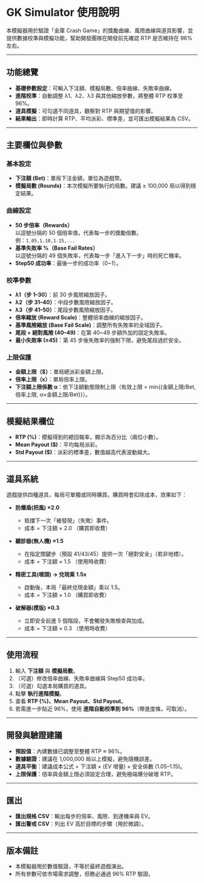 # GK Simulator 使用說明

本模擬器用於驗證「金庫 Crash Game」的獎勵曲線、風險曲線與道具影響，並提供數據校準與模擬功能，幫助開發團隊在開發前先確認 RTP 是否維持在 96% 左右。

---

## 功能總覽
- **基礎參數設定**：可輸入下注額、模擬局數、倍率曲線、失敗率曲線。
- **進階校準**：自動調整 λ1、λ2、λ3 與其他縮放參數，將整體 RTP 校準至 96%。
- **道具模擬**：可勾選不同道具，觀察對 RTP 與期望值的影響。
- **結果輸出**：即時計算 RTP、平均派彩、標準差，並可匯出模擬結果為 CSV。

---

## 主要欄位與參數

### 基本設定
- **下注額 (Bet)**：單局下注金額，單位為遊戲幣。
- **模擬局數 (Rounds)**：本次模擬所要執行的局數。建議 ≥ 100,000 局以得到穩定結果。

### 曲線設定
- **50 步倍率（Rewards）**  
  以逗號分隔的 50 個倍率值，代表每一步的獎勵倍數。  
  例：`1.05,1.10,1.15,...`  
- **基準失敗率 %（Base Fail Rates）**  
  以逗號分隔的 49 個失敗率，代表每一步「進入下一步」時的死亡機率。  
- **Step50 成功率**：最後一步的成功率（0~1）。

### 校準參數
- **λ1（步 1–30）**：前 30 步風險縮放因子。  
- **λ2（步 31–40）**：中段步數風險縮放因子。  
- **λ3（步 41–50）**：尾段步數風險縮放因子。  
- **倍率縮放 (Reward Scale)**：整體倍率曲線的縮放因子。  
- **基準風險縮放 (Base Fail Scale)**：調整所有失敗率的全域因子。  
- **尾段 + 絕對風險 (40–49)**：在第 40~49 步額外加的固定失敗率。  
- **最小失敗率 (≥45)**：第 45 步後失敗率的強制下限，避免尾段過於安全。

### 上限保護
- **金額上限（$）**：單局總派彩金額上限。  
- **倍率上限（x）**：單局倍率上限。  
- **下注額上限係數 α**：依下注額動態限制上限（有效上限 = min{{金額上限/Bet, 倍率上限, α×金額上限/Bet}}）。

---

## 模擬結果欄位
- **RTP (%)**：模擬得到的總回報率，顯示為百分比（兩位小數）。  
- **Mean Payout ($)**：平均每局派彩。  
- **Std Payout ($)**：派彩的標準差，數值越高代表波動越大。  

---

## 道具系統
遊戲提供四種道具，每局可單獨或同時購買。購買時會扣除成本，效果如下：

- **防爆盾(把風) ×2.0**  
  - 抵擋下一次「被發現」（失敗）事件。  
  - 成本 = 下注額 × 2.0  （購買即收費）

- **聽診器(無人機) ×1.5**  
  - 在指定關鍵步（預設 41/43/45）提供一次「絕對安全」（若非地標）。  
  - 成本 = 下注額 × 1.5  （使用時收費）

- **精密工具(噴頭) → 兌現乘 1.5x**  
  - 啟動後，本局「最終兌現金額」乘以 1.5。  
  - 成本 = 下注額 × 1.0  （購買即收費）

- **破解器(模版) ×0.3**  
  - 立即安全前進 5 個階段，不會觸發失敗檢查與加成。  
  - 成本 = 下注額 × 0.3  （使用時收費）

---

## 使用流程
1. 輸入 **下注額** 與 **模擬局數**。  
2. （可選）修改倍率曲線、失敗率曲線與 Step50 成功率。  
3. （可選）勾選本局購買的道具。  
4. 點擊 **執行進階模擬**。  
5. 查看 **RTP (%)、Mean Payout、Std Payout**。  
6. 若需進一步貼近 96%，使用 **進階自動校準到 96%**（帶進度條，可取消）。

---

## 開發與驗證建議
- **預設值**：內建數據已調整至整體 RTP ≈ 96%。  
- **數據驗證**：建議在 1,000,000 局以上模擬，避免隨機誤差。  
- **道具平衡**：建議成本公式 = 下注額 × (EV 增量) × 安全係數 (1.05–1.15)。  
- **上限保護**：倍率與金額上限必須設定合理，避免極端爆分破壞 RTP。  

---

## 匯出
- **匯出規格 CSV**：輸出每步的倍率、風險、到達機率與 EV。  
- **匯出警戒 CSV**：列出 EV 高於目標的步驟（用於微調）。

---

## 版本備註
- 本模擬器用於數值驗證，不等於最終遊戲演出。  
- 所有參數可依市場需求調整，但務必通過 96% RTP 驗證。
